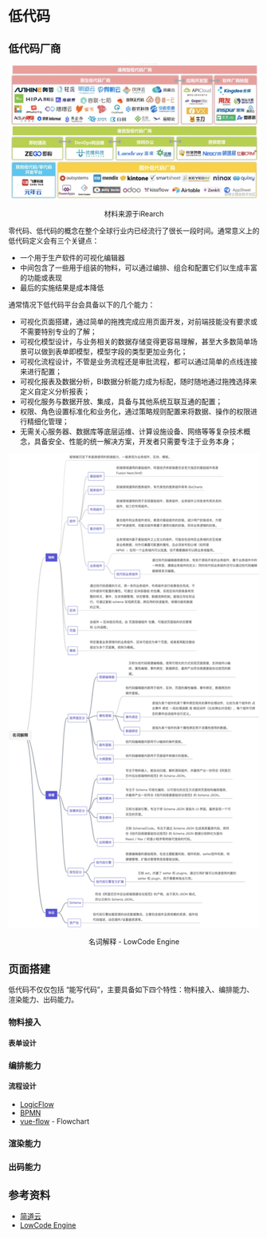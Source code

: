 # 低代码

## 低代码厂商
![低代码厂商](https://raw.githubusercontent.com/ittiam/guide/master/docs/assets/lowcode.webp)

<div align="center">材料来源于iRearch</div>



零代码、低代码的概念在整个全球行业内已经流行了很长一段时间。通常意义上的低代码定义会有三个关键点：

- 一个用于生产软件的可视化编辑器
- 中间包含了一些用于组装的物料，可以通过编排、组合和配置它们以生成丰富的功能或表现
- 最后的实施结果是成本降低


通常情况下低代码平台会具备以下的几个能力：

- 可视化页面搭建，通过简单的拖拽完成应用页面开发，对前端技能没有要求或不需要特别专业的了解；
- 可视化模型设计，与业务相关的数据存储变得更容易理解，甚至大多数简单场景可以做到表单即模型，模型字段的类型更加业务化；
- 可视化流程设计，不管是业务流程还是审批流程，都可以通过简单的点线连接来进行配置；
- 可视化报表及数据分析，BI数据分析能力成为标配，随时随地通过拖拽选择来定义自定义分析报表；
- 可视化服务与数据开放、集成，具备与其他系统互联互通的配置；
- 权限、角色设置标准化和业务化，通过策略规则配置来将数据、操作的权限进行精细化管理；
- 无需关心服务器、数据库等底层运维、计算设施设备、网络等等复杂技术概念，具备安全、性能的统一解决方案，开发者只需要专注于业务本身；

![名词解释](https://raw.githubusercontent.com/ittiam/guide/master/docs/assets/yuque_mind.jpg)

<div align="center">名词解释 - LowCode Engine</div>

## 页面搭建

低代码不仅仅包括 “能写代码”，主要具备如下四个特性：物料接入、编排能力、渲染能力、出码能力。

### 物料接入

#### 表单设计

### 编排能力

#### 流程设计

- [LogicFlow](https://github.com/didi/LogicFlow)
- [BPMN](https://bpmn.io/toolkit/bpmn-js/)
- [vue-flow](https://github.com/bcakmakoglu/vue-flow) - Flowchart

### 渲染能力

### 出码能力

## 参考资料

- [简道云](https://www.jiandaoyun.com/)
- [LowCode Engine](https://lowcode-engine.cn/)
